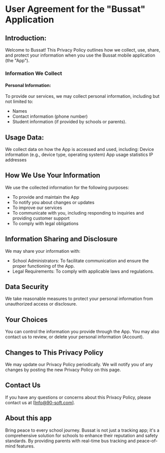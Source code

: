 # User Agreement for the "Bussat" Application


## Introduction:
Welcome to Bussat! This Privacy Policy outlines how we collect, use, share, and protect your information when you use the Bussat mobile application (the "App").

### Information We Collect
#### Personal Information:
To provide our services, we may collect personal information, including but not limited to:
- Names
- Contact information (phone number)
- Student information (if provided by schools or parents).

## Usage Data:
We collect data on how the App is accessed and used, including:
Device information (e.g., device type, operating system)
App usage statistics
IP addresses
## How We Use Your Information
We use the collected information for the following purposes:
- To provide and maintain the App
- To notify you about changes or updates
- To improve our services
- To communicate with you, including responding to inquiries and providing customer support
- To comply with legal obligations
## Information Sharing and Disclosure
We may share your information with:
- School Administrators: To facilitate communication and ensure the proper functioning of the App.
- Legal Requirements: To comply with applicable laws and regulations.
## Data Security
We take reasonable measures to protect your personal information from unauthorized access or disclosure.

## Your Choices
You can control the information you provide through the App. You may also contact us to review, or delete your personal information (Account).

## Changes to This Privacy Policy
We may update our Privacy Policy periodically. We will notify you of any changes by posting the new Privacy Policy on this page.

## Contact Us
If you have any questions or concerns about this Privacy Policy, please contact us at [Info@90-soft.com].


## About this app
Bring peace to every school journey.
Bussat is not just a tracking app; it's a comprehensive solution for schools to enhance their reputation and safety standards. By providing parents with real-time bus tracking and peace-of-mind features.
